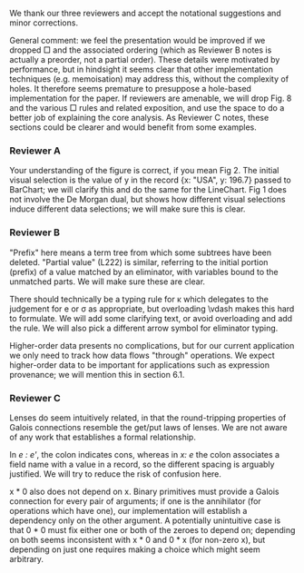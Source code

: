 We thank our three reviewers and accept the notational suggestions and minor corrections.

General comment: we feel the presentation would be improved if we dropped □ and the associated ordering (which as Reviewer B notes is actually a preorder, not a partial order). These details were motivated by performance, but in hindsight it seems clear that other implementation techniques (e.g. memoisation) may address this, without the complexity of holes. It therefore seems premature to presuppose a hole-based implementation for the paper. If reviewers are amenable, we will drop Fig. 8 and the various □ rules and related exposition, and use the space to do a better job of explaining the core analysis. As Reviewer C notes, these sections could be clearer and would benefit from some examples.

### Reviewer A

Your understanding of the figure is correct, if you mean Fig 2. The initial visual selection is the value of y in the record {x: "USA", y: 196.7} passed to BarChart; we will clarify this and do the same for the LineChart. Fig 1 does not involve the De Morgan dual, but shows how different visual selections induce different data selections; we will make sure this is clear.

### Reviewer B

"Prefix" here means a term tree from which some subtrees have been deleted. "Partial value" (L222) is similar, referring to the initial portion (prefix) of a value matched by an eliminator, with variables bound to the unmatched parts. We will make sure these are clear.

There should technically be a typing rule for κ which delegates to the judgement for e or σ as appropriate, but overloading \vdash makes this hard to formulate. We will add some clarifying text, or avoid overloading and add the rule. We will also pick a different arrow symbol for eliminator typing.

Higher-order data presents no complications, but for our current application we only need to track how data flows "through" operations. We expect higher-order data to be important for applications such as expression provenance; we will mention this in section 6.1.

### Reviewer C

Lenses do seem intuitively related, in that the round-tripping properties of Galois connections resemble the get/put laws of lenses. We are not aware of any work that establishes a formal relationship.

In _e : e'_, the colon indicates cons, whereas in _x: e_ the colon associates a field name with a value in a record, so the different spacing is arguably justified. We will try to reduce the risk of confusion here.

x * 0 also does not depend on x. Binary primitives must provide a Galois connection for every pair of arguments; if one is the annihilator (for operations which have one), our implementation will establish a dependency only on the other argument. A potentially unintuitive case is that 0 * 0 must fix either one or both of the zeroes to depend on; depending on both seems inconsistent with x * 0 and 0 * x (for non-zero x), but depending on just one requires making a choice which might seem arbitrary.
